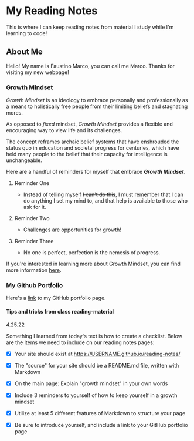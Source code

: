 # My Reading Notes

This is where I can keep reading notes from material I study while I'm learning to code!

## About Me
Hello! My name is Faustino Marco, you can call me Marco. Thanks for visiting my new webpage!

### Growth Mindset

*Growth Mindset* is an ideology to embrace personally and professionally as a means to holistically free people from their limiting beliefs and stagnating mores.

As opposed to *fixed* mindset, *Growth Mindset* provides a flexible and encouraging way to view life and its challenges. 

The concept reframes archaic belief systems that have enshrouded the status quo in education and societal progress for centuries, which have held many people to the belief that their capacity for intelligence is unchangeable.

Here are a handful of reminders for myself that embrace ***Growth Mindset***.

1. Reminder One

   - Instead of telling myself ~~I can't do this~~, I must remember that I can do anything I set my mind to, and that help is available to those who ask for it.

2. Reminder Two

   - Challenges are opportunities for growth!

3. Reminder Three

   - No one is perfect, perfection is the nemesis of progress.

If you're interested in learning more about Growth Mindset, you can find more information [here](https://www.atlassian.com/blog/inside-atlassian/growth-mindset).

### My Github Portfolio

Here's a [link](https://github.com/faustino-marco) to my GitHub portfolio page.

#### Tips and tricks from class reading-material

4.25.22

Something I learned from today's text is how to create a checklist. Below are the items we need to include on our reading notes pages:

- [x]  Your site should exist at https://USERNAME.github.io/reading-notes/
- [x]  The "source" for your site should be a README.md file, written with Markdown
- [x]  On the main page: Explain "growth mindset" in your own words
- [x]  Include 3 reminders to yourself of how to keep yourself in a growth mindset
- [x]  Utilize at least 5 different features of Markdown to structure your page
- [x]  Be sure to introduce yourself, and include a link to your GitHub portfolio page








